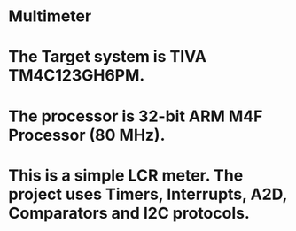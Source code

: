 # Multimeter
# The Target system is TIVA TM4C123GH6PM.<br>
# The processor is 32-bit ARM M4F Processor (80 MHz). <br>
# This is a simple LCR meter. The project uses Timers, Interrupts, A2D, Comparators and I2C protocols.<br>

